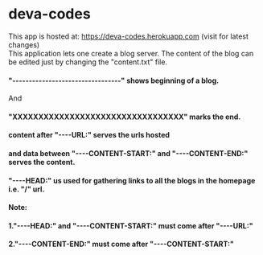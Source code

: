 # deva-codes

This app is hosted at: https://deva-codes.herokuapp.com (visit for latest changes)<br>
This application lets one create a blog server.
The content of the blog can be edited just by changing the "content.txt" file.

#### "---------------------------------" shows beginning of a blog.
And
#### "XXXXXXXXXXXXXXXXXXXXXXXXXXXXXXXXX" marks the end.

#### content after "----URL:" serves the urls hosted
#### and data between "----CONTENT-START:" and "----CONTENT-END:" serves the content.
#### "----HEAD:" us used for gathering links to all the blogs in the homepage i.e. "/" url.

#### Note: 
#### 1."----HEAD:" and "----CONTENT-START:" must come after "----URL:"
#### 2."----CONTENT-END:" must come after "----CONTENT-START:"

